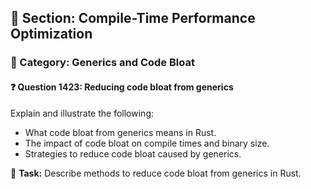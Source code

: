 ## 📘 Section: Compile-Time Performance Optimization  
### 🔹 Category: Generics and Code Bloat  
#### ❓ Question 1423: Reducing code bloat from generics

Explain and illustrate the following:

- What code bloat from generics means in Rust.
- The impact of code bloat on compile times and binary size.
- Strategies to reduce code bloat caused by generics.

🔧 **Task:** Describe methods to reduce code bloat from generics in Rust.
